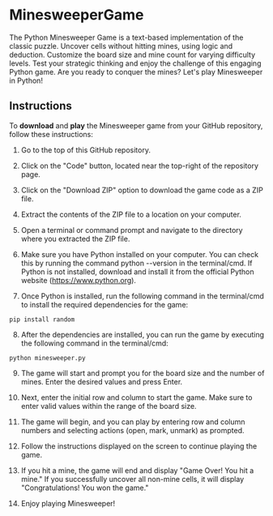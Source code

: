 # MinesweeperGame

The Python Minesweeper Game is a text-based implementation of the classic puzzle. Uncover cells without hitting mines, using logic and deduction. Customize the board size and mine count for varying difficulty levels. Test your strategic thinking and enjoy the challenge of this engaging Python game. Are you ready to conquer the mines? Let's play Minesweeper in Python!

## Instructions

To **download** and **play** the Minesweeper game from your GitHub repository, follow these instructions:

1. Go to the top of this GitHub repository.

2. Click on the "Code" button, located near the top-right of the repository page.

3. Click on the "Download ZIP" option to download the game code as a ZIP file.

4. Extract the contents of the ZIP file to a location on your computer.

5. Open a terminal or command prompt and navigate to the directory where you extracted the ZIP file.

6. Make sure you have Python installed on your computer. You can check this by running the command python --version in the terminal/cmd. If Python is not installed, download and install it from the official Python website (https://www.python.org).

7. Once Python is installed, run the following command in the terminal/cmd to install the required dependencies for the game:

```console
pip install random
```

8. After the dependencies are installed, you can run the game by executing the following command in the terminal/cmd:

```console
python minesweeper.py
```

9. The game will start and prompt you for the board size and the number of mines. Enter the desired values and press Enter.

10. Next, enter the initial row and column to start the game. Make sure to enter valid values within the range of the board size.

11. The game will begin, and you can play by entering row and column numbers and selecting actions (open, mark, unmark) as prompted.

12. Follow the instructions displayed on the screen to continue playing the game.

13. If you hit a mine, the game will end and display "Game Over! You hit a mine." If you successfully uncover all non-mine cells, it will display "Congratulations! You won the game."

14. Enjoy playing Minesweeper!
